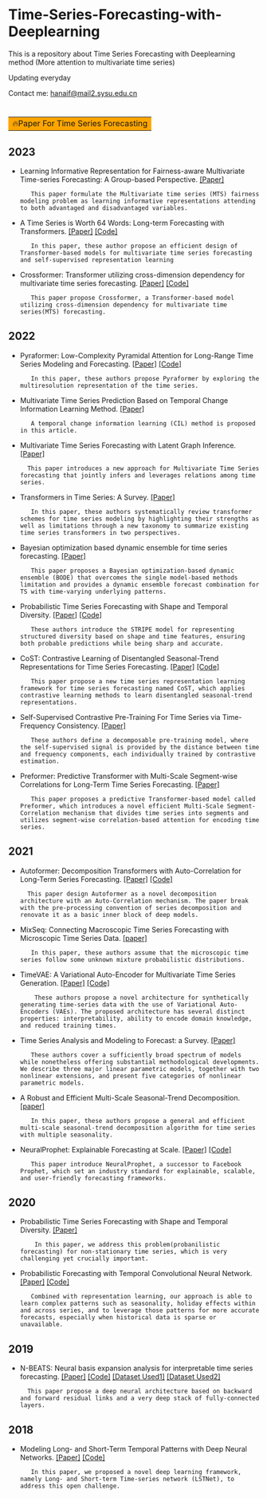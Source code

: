 # Time-Series-Forecasting-with-Deeplearning

This is a repository about Time Series Forecasting with Deeplearning method (More attention to multivariate time series)

Updating everyday


Contact me:  hanaif@mail2.sysu.edu.cn</font> 

# <table><tr><td bgcolor=orange>   🔥Paper For Time Series Forecasting</td></tr></table>

## 2023

- Learning Informative Representation for Fairness-aware Multivariate Time-series Forecasting:  A Group-based Perspective. [[Paper]](https://arxiv.org/abs/2301.11535) 

         This paper formulate the Multivariate time series (MTS) fairness modeling problem as learning informative representations attending to both advantaged and disadvantaged variables.

- A Time Series is Worth 64 Words: Long-term Forecasting with Transformers.  [[Paper]](https://arxiv.org/pdf/2211.14730.pdf)  [[Code]](https://github.com/yuqinie98/patchtst)

         In this paper, these author propose an efficient design of Transformer-based models for multivariate time series forecasting and self-supervised representation learning
         
- Crossformer: Transformer utilizing cross-dimension dependency for multivariate time series forecasting.   [[Paper]](https://openreview.net/pdf?id=vSVLM2j9eie) [[Code]](https://github.com/Thinklab-SJTU/Crossformer)

         This paper propose Crossformer, a Transformer-based model utilizing cross-dimension dependency for multivariate time series(MTS) forecasting.



## 2022

- Pyraformer: Low-Complexity Pyramidal Attention for Long-Range Time Series Modeling and Forecasting.  [[Paper]](https://openreview.net/forum?id=0EXmFzUn5I) [[Code]](https://github.com/alipay/Pyraformer)

         In this paper, these authors propose Pyraformer by exploring the multiresolution representation of the time series.


- Multivariate Time Series Prediction Based on Temporal Change Information Learning Method.  [[Paper]](https://github.com/hanlaoshi/Time-Series-Forecasting-with-Deeplearning/blob/main/PDF%20files%20repo/Multivariate_Time_Series_Prediction_Based_on_Temporal_Change_Information_Learning_Method.pdf)

         A temporal change information learning (CIL) method is proposed in this article.

- Multivariate Time Series Forecasting with Latent Graph Inference.  [[Paper]](https://arxiv.org/abs/2203.03423)

        This paper introduces a new approach for Multivariate Time Series forecasting that jointly infers and leverages relations among time series.

- Transformers in Time Series: A Survey.  [[Paper]](https://arxiv.org/abs/2202.07125) 

         In this paper, these authors systematically review transformer schemes for time series modeling by highlighting their strengths as well as limitations through a new taxonomy to summarize existing time series transformers in two perspectives. 
         
- Bayesian optimization based dynamic ensemble for time series forecasting. [[Paper]](https://www.sciencedirect.com/science/article/pii/S0020025522000135)

         This paper proposes a Bayesian optimization-based dynamic ensemble (BODE) that overcomes the single model-based methods limitation and provides a dynamic ensemble forecast combination for TS with time-varying underlying patterns.

- Probabilistic Time Series Forecasting with Shape and Temporal Diversity.  [[Paper]](https://proceedings.neurips.cc/paper/2020/hash/2f2b265625d76a6704b08093c652fd79-Abstract.html)  [[Code]](https://github.com/vincent-leguen/STRIPE)

         These authors introduce the STRIPE model for representing structured diversity based on shape and time features, ensuring both probable predictions while being sharp and accurate.

- CoST: Contrastive Learning of Disentangled Seasonal-Trend Representations for Time Series Forecasting. [[Paper]](https://arxiv.org/abs/2202.01575)  [[Code]](https://github.com/salesforce/CoST)

         This paper propose a new time series representation learning framework for time series forecasting named CoST, which applies contrastive learning methods to learn disentangled seasonal-trend representations.

- Self-Supervised Contrastive Pre-Training For Time Series via Time-Frequency Consistency. [[Paper]](https://arxiv.org/abs/2206.08496)

         These authors define a decomposable pre-training model, where the self-supervised signal is provided by the distance between time and frequency components, each individually trained by contrastive estimation.

- Preformer: Predictive Transformer with Multi-Scale Segment-wise Correlations for Long-Term Time Series Forecasting. [[Paper]](https://arxiv.org/abs/2202.11356)

         This paper proposes a predictive Transformer-based model called Preformer, which introduces a novel efficient Multi-Scale Segment-Correlation mechanism that divides time series into segments and utilizes segment-wise correlation-based attention for encoding time series.


## 2021
- Autoformer: Decomposition Transformers with Auto-Correlation for Long-Term Series Forecasting.   [[Paper]](https://proceedings.neurips.cc/paper/2021/hash/bcc0d400288793e8bdcd7c19a8ac0c2b-Abstract.html)  [[Code]](https://github.com/hanlaoshi/Autoformer)

        This paper design Autoformer as a novel decomposition architecture with an Auto-Correlation mechanism. The paper break with the pre-processing convention of series decomposition and renovate it as a basic inner block of deep models.
        
- MixSeq: Connecting Macroscopic Time Series Forecasting with Microscopic Time Series Data.  [[paper]](https://arxiv.org/abs/2110.14354)

         In this paper, these authors assume that the microscopic time series follow some unknown mixture probabilistic distributions. 

- TimeVAE: A Variational Auto-Encoder for Multivariate Time Series Generation. [[Paper]](https://arxiv.org/abs/2111.08095)  [[Code]](https://github.com/abudesai/timeVAE)

          These authors propose a novel architecture for synthetically generating time-series data with the use of Variational Auto-Encoders (VAEs). The proposed architecture has several distinct properties: interpretability, ability to encode domain knowledge, and reduced training times.

- Time Series Analysis and Modeling to Forecast: a Survey. [[Paper]](https://arxiv.org/abs/2104.00164)

         These authors cover a sufficiently broad spectrum of models while nonetheless offering substantial methodological developments. We describe three major linear parametric models, together with two nonlinear extensions, and present five categories of nonlinear parametric models.

- A Robust and Efficient Multi-Scale Seasonal-Trend Decomposition. [[paper]](https://ieeexplore.ieee.org/abstract/document/9413939)

         In this paper, these authors propose a general and efficient multi-scale seasonal-trend decomposition algorithm for time series with multiple seasonality.

- NeuralProphet: Explainable Forecasting at Scale. [[Paper]](https://arxiv.org/abs/2111.15397)  [[Code]](https://github.com/ourownstory/neural_prophet)

         This paper introduce NeuralProphet, a successor to Facebook Prophet, which set an industry standard for explainable, scalable, and user-friendly forecasting frameworks.

## 2020

- Probabilistic Time Series Forecasting with Shape and Temporal Diversity.  [[Paper]](https://proceedings.neurips.cc/paper/2020/hash/2f2b265625d76a6704b08093c652fd79-Abstract.html)

          In this paper, we address this problem(probanilistic forecasting) for non-stationary time series, which is very challenging yet crucially important.
- Probabilistic Forecasting with Temporal Convolutional Neural Network. [[Paper]](https://arxiv.org/abs/1906.04397)  [[Code]](https://github.com/oneday88/deepTCN?utm_source=catalyzex.com)

         Combined with representation learning, our approach is able to learn complex patterns such as seasonality, holiday effects within and across series, and to leverage those patterns for more accurate forecasts, especially when historical data is sparse or unavailable.

## 2019

- N-BEATS: Neural basis expansion analysis for interpretable time series forecasting.  [[Paper]](https://arxiv.org/abs/1905.10437) [[Code]](https://github.com/unit8co/darts)   [[Dataset Used1]](https://paperswithcode.com/dataset/m4)  [[Dataset Used2]](https://paperswithcode.com/dataset/timehetnet) 

        This paper propose a deep neural architecture based on backward and forward residual links and a very deep stack of fully-connected layers. 


## 2018
- Modeling Long- and Short-Term Temporal Patterns with Deep Neural Networks. [[Paper]](https://arxiv.org/abs/1703.07015)  [[Code]](https://github.com/laiguokun/LSTNet)

         In this paper, we proposed a novel deep learning framework, namely Long- and Short-term Time-series network (LSTNet), to address this open challenge.
